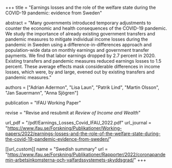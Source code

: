 +++
title = "Earnings losses and the role of the welfare state during the COVID-19 pandemic: evidence from Sweden"

abstract = "Many governments introduced temporary adjustments to counter the economic and health consequences of the COVID-19 pandemic. We study the importance of already existing government transfers and pandemic measures to mitigate individual income losses during the pandemic in Sweden using a difference-in-differences approach and population-wide data on monthly earnings and government transfer payments. We find that labor earnings dropped by 2.7 percent in 2020. Existing transfers and pandemic measures reduced earnings losses to 1.5 percent. These average effects mask considerable differences in income losses, which were, by and large, evened out by existing transfers and pandemic measures."

authors = ["Adrian Adermon", "Lisa Laun", "Patrik Lind", "Martin Olsson", "Jan Sauermann", "Anna Sjögren"]

publication = "IFAU Working Paper"

revise = "Revise and resubmit at *Review of Income and Wealth*"

url_pdf = "/pdf/Earnings_Losses_Covid_IFAU_2022.pdf"
url_journal = "https://www.ifau.se/Forskning/Publikationer/Working-papers/2022/earnings-losses-and-the-role-of-the-welfare-state-during-the-covid-19-pandemic-evidence-from-sweden/"

[[url_custom]]
name = "Swedish summary"
url = "https://www.ifau.se/Forskning/Publikationer/Rapporter/2022/coronapandemin-arbetsinkomsterna-och-valfardssystemets-skyddsgrad/"
+++
